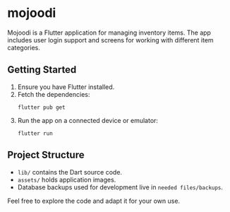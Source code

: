 # mojoodi

Mojoodi is a Flutter application for managing inventory items. The app includes user login support and screens for working with different item categories.

## Getting Started

1. Ensure you have Flutter installed.
2. Fetch the dependencies:
   ```
   flutter pub get
   ```
3. Run the app on a connected device or emulator:
   ```
   flutter run
   ```

## Project Structure

- `lib/` contains the Dart source code.
- `assets/` holds application images.
- Database backups used for development live in `needed files/backups`.

Feel free to explore the code and adapt it for your own use.


